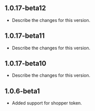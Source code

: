 ## 1.0.17-beta12
- Describe the changes for this version.
## 1.0.17-beta11
- Describe the changes for this version.
## 1.0.17-beta10
- Describe the changes for this version.
## 1.0.6-beta1
- Added support for shopper token.
